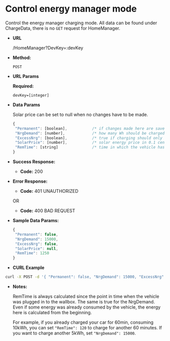 # Control energy manager mode

Control the energy manager charging mode. All data can be found under ChargeData, there is no `GET` request
for HomeManager.

* **URL**

  /HomeManager?DevKey=:devKey

* **Method:**
  
  `POST`
  
* **URL Params**

   **Required:**

   `devKey=[integer]`

* **Data Params**

  Solar price can be set to null when no changes have to be made.
  
  ```js
  {
   "Permanent": [boolean],           /* if changes made here are saved permanently */
   "NrgDemand": [number],            /* how many Wh should be charged */
   "ExcessNrg": [boolean],           /* true if charging should only take place when there is excess solar energy */
   "SolarPrice": [number],           /* solar energy price in 0.1 cents per kWh */
   "RemTime": [string]               /* time in which the vehicle has to be fully charged in minutes */
  }
  ```

* **Success Response:**
  
  * **Code:** 200

* **Error Response:**

  * **Code:** 401 UNAUTHORIZED

  OR

  * **Code:** 400 BAD REQUEST

* **Sample Data Params:**

  ```js
  {
   "Permanent": false,
   "NrgDemand": 15000,
   "ExcessNrg": false,
   "SolarPrice": null,
   "RemTime": 1250
  }
  ```

* **CURL Example**

```bash
curl -X POST -d '{ "Permanent": false, "NrgDemand": 15000, "ExcessNrg": false, "SolarPrice": null, "RemTime": 1250 }' -H 'Content-Type: application/json' -v 'http://[amtron]:25000/MHCP/1.0/HomeManager?DevKey=[devkey]'
```

* **Notes:**

    RemTime is always calculated since the point in time when the vehicle was plugged in to the wallbox.
    The same is true for the NrgDemand. Even if some energy was already consumed by the vehicle, the energy here
    is calculated from the beginning.
  
    For example, if you already charged your car for 60min, consuming 10kWh, you can set `"RemTime": 120` to charge
    for another 60 minutes. If you want to charge another 5kWh, set `"NrgDemand": 15000`.
